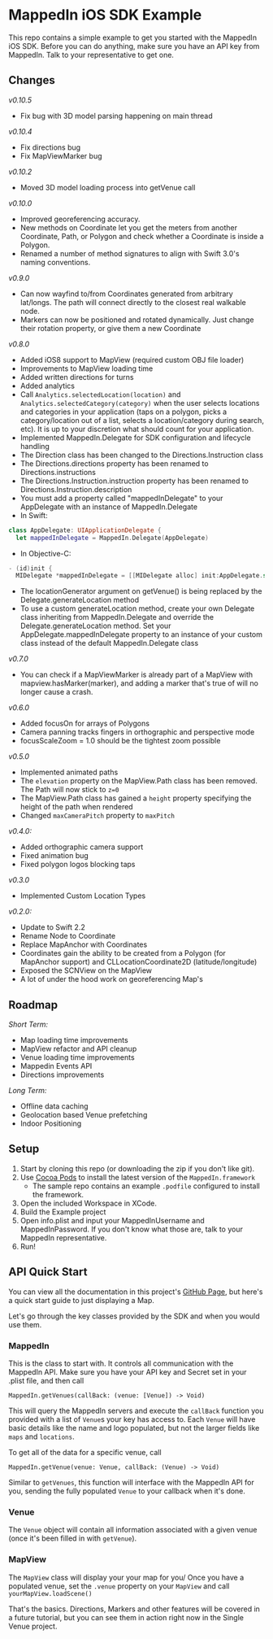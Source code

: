 # MappedIn iOS SDK Example

This repo contains a simple example to get you started with the MappedIn iOS SDK. Before you can do anything, make sure you have an API key from MappedIn. Talk to your representative to get one.

## Changes

*v0.10.5*

* Fix bug with 3D model parsing happening on main thread

*v0.10.4*

* Fix directions bug
* Fix MapViewMarker bug

*v0.10.2*

* Moved 3D model loading process into getVenue call

*v0.10.0*

* Improved georeferencing accuracy.
* New methods on Coordinate let you get the meters from another Coordinate, Path, or Polygon and check whether a Coordinate is inside a Polygon.
* Renamed a number of method signatures to align with Swift 3.0's naming conventions. 

*v0.9.0*

* Can now wayfind to/from Coordinates generated from arbitrary lat/longs. The path will connect directly to the closest real walkable node.
* Markers can now be positioned and rotated dynamically. Just change their rotation property, or give them a new Coordinate

*v0.8.0*

* Added iOS8 support to MapView (required custom OBJ file loader)
* Improvements to MapView loading time
* Added written directions for turns
* Added analytics
* Call `Analytics.selectedLocation(location)` and `Analytics.selectedCategory(category)` when the user selects locations and categories in your application (taps on a polygon, picks a category/location out of a list, selects a location/category during search, etc). It is up to your discretion what should count for your application. 
* Implemented MappedIn.Delegate for SDK configuration and lifecycle handling
* The Direction class has been changed to the Directions.Instruction class
* The Directions.directions property has been renamed to Directions.instructions
* The Directions.Instruction.instruction property has been renamed to Directions.Instruction.description
* You must add a property called "mappedInDelegate" to your AppDelegate with an instance of MappedIn.Delegate
* In Swift:
```swift
class AppDelegate: UIApplicationDelegate {
  let mappedInDelegate = MappedIn.Delegate(AppDelegate)
```
* In Objective-C:
```objective-c
- (id)init {
  MIDelegate *mappedInDelegate = [[MIDelegate alloc] init:AppDelegate.self]
```
* The locationGenerator argument on getVenue() is being replaced by the Delegate.generateLocation method
* To use a custom generateLocation method, create your own Delegate class inheriting from MappedIn.Delegate and override the Delegate.generateLocation method. Set your AppDelegate.mappedInDelegate property to an instance of your custom class instead of the default MappedIn.Delegate class

*v0.7.0*

* You can check if a MapViewMarker is already part of a MapView with mapview.hasMarker(marker), and adding a marker that's true of will no longer cause a crash.


*v0.6.0*

* Added focusOn for arrays of Polygons
* Camera panning tracks fingers in orthographic and perspective mode
* focusScaleZoom = 1.0 should be the tightest zoom possible

*v0.5.0*

* Implemented animated paths
* The `elevation` property on the MapView.Path class has been removed. The Path will now stick to `z=0`
* The MapView.Path class has gained a `height` property specifying the height of the path when rendered
* Changed `maxCameraPitch` property to `maxPitch`

*v0.4.0:*

* Added orthographic camera support
* Fixed animation bug
* Fixed polygon logos blocking taps

*v0.3.0*

* Implemented Custom Location Types

*v0.2.0:*

* Update to Swift 2.2
* Rename Node to Coordinate
* Replace MapAnchor with Coordinates
* Coordinates gain the ability to be created from a Polygon (for MapAnchor support) and CLLocationCoordinate2D (latitude/longitude)
* Exposed the SCNView on the MapView
* A lot of under the hood work on georeferencing Map's

## Roadmap
*Short Term:*

* Map loading time improvements
* MapView refactor and API cleanup
* Venue loading time improvements
* Mappedin Events API
* Directions improvements

*Long Term:*

* Offline data caching
* Geolocation based Venue prefetching
* Indoor Positioning

## Setup
1. Start by cloning this repo (or downloading the zip if you don't like git). 
2. Use [Cocoa Pods](https://cocoapods.org/) to install the latest version of the `MappedIn.framework`
   * The sample repo contains an example `.podfile` configured to install the framework.
3. Open the included Workspace in XCode. 
4. Build the Example project
5. Open info.plist and input your MappedInUsername and MappedInPassword. If you don't know what those are, talk to your MappedIn representative.
6. Run!

## API Quick Start
You can view all the documentation in this project's [GitHub Page](http://mappedin.github.io/ios/), but here's a quick start guide to just displaying a Map.

Let's go through the key classes provided by the SDK and when you would use them.

### MappedIn
This is the class to start with. It controls all communication with the MappedIn API. Make sure you have your API key and Secret set in your .plist file, and then call 

```MappedIn.getVenues(callBack: (venue: [Venue]) -> Void)```

This will query the MappedIn servers and execute the `callBack` function you provided with a list of `Venue`s your key has access to. Each `Venue` will have basic details like the name and logo populated, but not the larger fields like `maps` and `locations`.

To get all of the data for a specific venue, call

```MappedIn.getVenue(venue: Venue, callBack: (Venue) -> Void)```

Similar to `getVenues`, this function will interface with the MappedIn API for you, sending the fully populated `Venue` to your callback when it's done.

### Venue
The `Venue` object will contain all information associated with a given venue (once it's been filled in with `getVenue`).

### MapView
The `MapView` class will display your your map for you/ Once you have a populated venue, set the `.venue` property on your `MapView` and call `yourMapView.loadScene()`

That's the basics. Directions, Markers and other features will be covered in a future tutorial, but you can see them in action right now in the Single Venue project.
